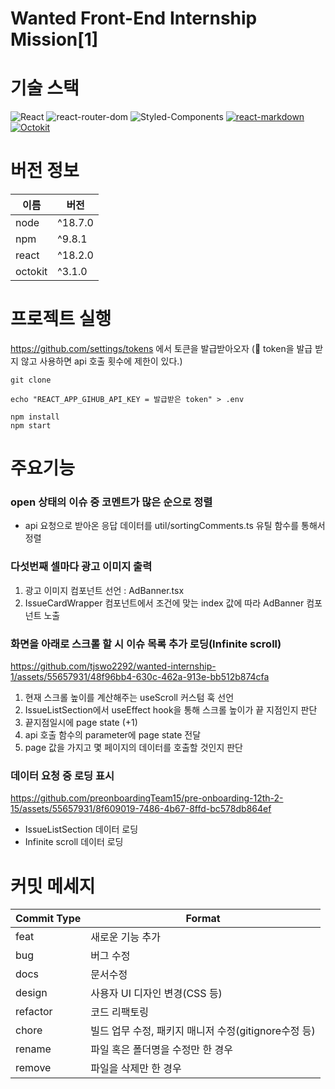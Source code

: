<h1>Wanted Front-End Internship Mission[1]</h1>

# 기술 스택

![React](https://img.shields.io/badge/React-61DAFB?style=for-the-badge&logo=react&logoColor=white)
![react-router-dom](https://img.shields.io/badge/react--router--dom-CA4245?style=for-the-badge&logo=react-router&logoColor=white)
![Styled-Components](https://img.shields.io/badge/styled--components%20CSS-DB7093?style=for-the-badge&logo=styledcomponents&logoColor=white)
[![react-markdown](https://img.shields.io/badge/react--markdown-00bfff?style=for-the-badge&logo=react&logoColor=white)](https://github.com/uiwjs/react-markdown-preview)
[![Octokit](https://img.shields.io/badge/Octokit-000000?style=for-the-badge&logo=github&logoColor=white)](https://github.com/octokit/octokit.js)

# 버전 정보

| 이름               | 버전    |
| ----------------- | ------- |
| node              | ^18.7.0 |
| npm               | ^9.8.1 |
| react             | ^18.2.0 |
| octokit           | ^3.1.0  |

# 프로젝트 실행

https://github.com/settings/tokens 에서 토큰을 발급받아오자
(🚨 token을 발급 받지 않고 사용하면 api 호출 횟수에 제한이 있다.) 

```
git clone

echo "REACT_APP_GIHUB_API_KEY = 발급받은 token" > .env

npm install
npm start
```

# 주요기능

### open 상태의 이슈 중 코멘트가 많은 순으로 정렬
  - api 요청으로 받아온 응답 데이터를 util/sortingComments.ts 유틸 함수를 통해서 정렬

### 다섯번째 셀마다 광고 이미지 출력

  1. 광고 이미지 컴포넌트 선언 : AdBanner.tsx
  2. IssueCardWrapper 컴포넌트에서 조건에 맞는 index 값에 따라 AdBanner 컴포넌트 노출

### 화면을 아래로 스크롤 할 시 이슈 목록 추가 로딩(Infinite scroll)

  https://github.com/tjswo2292/wanted-internship-1/assets/55657931/48f96bb4-630c-462a-913e-bb512b874cfa

  1. 현재 스크롤 높이를 계산해주는 useScroll 커스텀 훅 선언
  2. IssueListSection에서 useEffect hook을 통해 스크롤 높이가 끝 지점인지 판단
  3. 끝지점일시에 page state (+1)
  4. api 호출 함수의 parameter에 page state 전달
  5. page 값을 가지고 몇 페이지의 데이터를 호출할 것인지 판단

### 데이터 요청 중 로딩 표시

  https://github.com/preonboardingTeam15/pre-onboarding-12th-2-15/assets/55657931/8f609019-7486-4b67-8ffd-bc578db864ef

- IssueListSection 데이터 로딩
- Infinite scroll 데이터 로딩

# 커밋 메세지

| Commit Type | Format                                               |
| ----------- | ---------------------------------------------------- |
| feat        | 새로운 기능 추가                                     |
| bug         | 버그 수정                                            |
| docs        | 문서수정                                             |
| design      | 사용자 UI 디자인 변경(CSS 등)                        |
| refactor    | 코드 리팩토링                                        |
| chore       | 빌드 업무 수정, 패키지 매니저 수정(gitignore수정 등) |
| rename      | 파일 혹은 폴더명을 수정만 한 경우                    |
| remove      | 파일을 삭제만 한 경우                                |
